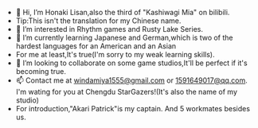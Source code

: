 - 👋 Hi, I’m Honaki Lisan,also the third of "Kashiwagi Mia" on bilibili.
- Tip:This isn't the translation for my Chinese name.
- 👀 I’m interested in Rhythm games and Rusty Lake Series.
- 🌱 I’m currently learning Japanese and German,which is two of the hardest languages for an American and an Asian
- For me at least,It's true(I'm sorry to my weak learning skills).
- 💞️ I’m looking to collaborate on some game studios,It'll be perfect if it's becoming true.
- 📫 Contact me at windamiya1555@gmail.com or 1591649017@qq.com. I'm wating for you at Chengdu StarGazers!(It's also the name of my studio)
- For introduction,"Akari Patrick"is my captain. And 5 workmates besides us.





<!---
HonakiLisan2048/HonakiLisan2048 is a ✨ special ✨ repository because its `README.md` (this file) appears on your GitHub profile.
You can click the Preview link to take a look at your changes.
--->
